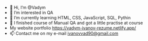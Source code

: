 - 👋 Hi, I’m @Vadym
- 👀 I’m interested in QA
- 🌱 I’m currently learning HTML, CSS, JavaScript, SQL, Pythin
- 💞️ I finished course of Manual QA and got a little practise at course
- My website portfolio https://vadym-ivanov-rezume.netlify.app/
- 📫 Contact me on my e-mail ivanovvad90@gmail.com
